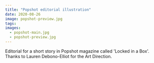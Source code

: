 ```yaml
---
title: "Popshot editorial illustration"
date: 2020-08-26
image: popshot-preview.jpg
tags:
images:
  - popshot-main.jpg
  - popshot-preview.jpg
---
```


Editorial for a short story in Popshot magazine called 'Locked in a Box'. Thanks to Lauren Debono-Elliot for the Art Direction.
